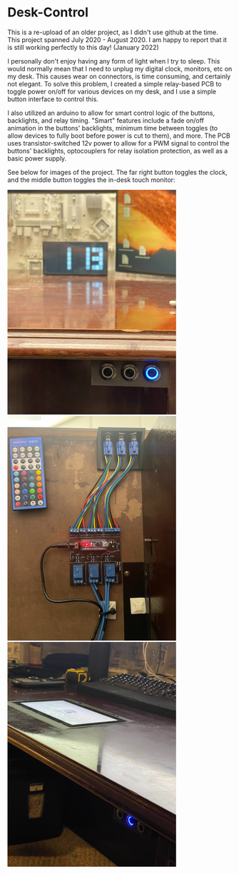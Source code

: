 # Desk-Control

This is a re-upload of an older project, as I didn't use github at the time. This project spanned July 2020 - August 2020. I am happy to report that it is still working perfectly to this day! (January 2022)

I personally don't enjoy having any form of light when I try to sleep. This would normally mean that I need to unplug my digital clock, monitors, etc on my desk. This causes wear on connectors, is time consuming, and certainly not elegant. To solve this problem, I created a simple relay-based PCB to toggle power on/off for various devices on my desk, and I use a simple button interface to control this. 

I also utilized an arduino to allow for smart control logic of the buttons, backlights, and relay timing. "Smart" features include a fade on/off animation in the buttons' backlights, minimum time between toggles (to allow devices to fully boot before power is cut to them), and more. The PCB uses transistor-switched 12v power to allow for a PWM signal to control the buttons' backlights, optocouplers for relay isolation protection, as well as a basic power supply. 


See below for images of the project. The far right button toggles the clock, and the middle button toggles the in-desk touch monitor:

![alt text](https://github.com/woodepic/Desk-Control/blob/main/src/IMG_6762.jpg "Button 3 toggles clock") ![alt text](https://github.com/woodepic/Desk-Control/blob/main/src/IMG_6767.jpg "Underside view of buttons & PCB") ![alt text](https://github.com/woodepic/Desk-Control/blob/main/src/IMG_6766.jpg "Button 2 toggles in-desk touch monitor")
